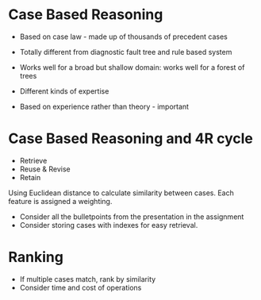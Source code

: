 # Case Based Reasoning

* Based on case law - made up of thousands of precedent cases
* Totally different from diagnostic fault tree and rule based system

* Works well for a broad but shallow domain: works well for a forest of trees
* Different kinds of expertise
* Based on experience rather than theory - important

# Case Based Reasoning and 4R cycle

* Retrieve
* Reuse & Revise
* Retain

Using Euclidean distance to calculate similarity between cases. Each feature is assigned a weighting.

* Consider all the bulletpoints from the presentation in the assignment
* Consider storing cases with indexes for easy retrieval.

# Ranking

* If multiple cases match, rank by similarity
* Consider time and cost of operations